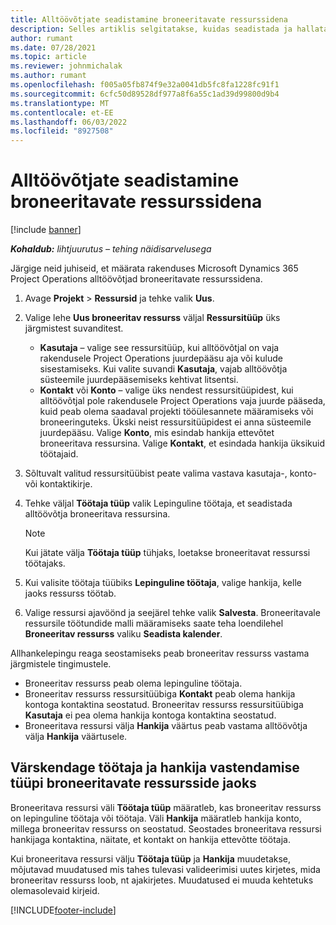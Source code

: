 ```yaml
---
title: Alltöövõtjate seadistamine broneeritavate ressurssidena
description: Selles artiklis selgitatakse, kuidas seadistada ja hallata süsteemi kasutajatelt ja kontaktidelt loodud alltöövõtja ressursse, et neid saaks seostada Microsofti alltöövõtuga Dynamics 365 Project Operations.
author: rumant
ms.date: 07/28/2021
ms.topic: article
ms.reviewer: johnmichalak
ms.author: rumant
ms.openlocfilehash: f005a05fb874f9e32a0041db5fc8fa1228fc91f1
ms.sourcegitcommit: 6cfc50d89528df977a8f6a55c1ad39d99800d9b4
ms.translationtype: MT
ms.contentlocale: et-EE
ms.lasthandoff: 06/03/2022
ms.locfileid: "8927508"
---
```

# <a name="set-up-subcontractors-as-bookable-resources"></a>Alltöövõtjate seadistamine broneeritavate ressurssidena

[!include [banner](../../includes/dataverse-preview.md)]

_**Kohaldub:** lihtjuurutus – tehing näidisarvelusega_

Järgige neid juhiseid, et määrata rakenduses Microsoft Dynamics 365 Project Operations alltöövõtjad broneeritavate ressurssidena.

1. Avage **Projekt** \> **Ressursid** ja tehke valik **Uus**.
2. Valige lehe **Uus broneeritav ressurss** väljal **Ressursitüüp** üks järgmistest suvanditest.

    - **Kasutaja** – valige see ressursitüüp, kui alltöövõtjal on vaja rakendusele Project Operations juurdepääsu aja või kulude sisestamiseks. Kui valite suvandi **Kasutaja**, vajab alltöövõtja süsteemile juurdepääsemiseks kehtivat litsentsi.
    - **Kontakt** või **Konto** – valige üks nendest ressursitüüpidest, kui alltöövõtjal pole rakendusele Project Operations vaja juurde pääseda, kuid peab olema saadaval projekti tööülesannete määramiseks või broneeringuteks. Ükski neist ressursitüüpidest ei anna süsteemile juurdepääsu. Valige **Konto**, mis esindab hankija ettevõtet broneeritava ressursina. Valige **Kontakt**, et esindada hankija üksikuid töötajaid.

3. Sõltuvalt valitud ressursitüübist peate valima vastava kasutaja-, konto- või kontaktikirje.
4. Tehke väljal **Töötaja tüüp** valik Lepinguline töötaja, et seadistada alltöövõtja broneeritava ressursina.

    > [!NOTE]
    > Kui jätate välja **Töötaja tüüp** tühjaks, loetakse broneeritavat ressurssi töötajaks.

5. Kui valisite töötaja tüübiks **Lepinguline töötaja**, valige hankija, kelle jaoks ressurss töötab.
6. Valige ressursi ajavöönd ja seejärel tehke valik **Salvesta**. Broneeritavale ressursile töötundide malli määramiseks saate teha loendilehel **Broneeritav ressurss** valiku **Seadista kalender**.

Allhankelepingu reaga seostamiseks peab broneeritav ressurss vastama järgmistele tingimustele.

- Broneeritav ressurss peab olema lepinguline töötaja.
- Broneeritav ressurss ressursitüübiga **Kontakt** peab olema hankija kontoga kontaktina seostatud. Broneeritav ressurss ressursitüübiga **Kasutaja** ei pea olema hankija kontoga kontaktina seostatud.
- Broneeritava ressursi välja **Hankija** väärtus peab vastama alltöövõtja välja **Hankija** väärtusele.

## <a name="update-the-type-of-worker-and-vendor-mapping-for-bookable-resources"></a>Värskendage töötaja ja hankija vastendamise tüüpi broneeritavate ressursside jaoks

Broneeritava ressursi väli **Töötaja tüüp** määratleb, kas broneeritav ressurss on lepinguline töötaja või töötaja. Väli **Hankija** määratleb hankija konto, millega broneeritav ressurss on seostatud. Seostades broneeritava ressursi hankijaga kontaktina, näitate, et kontakt on hankija ettevõtte töötaja.

Kui broneeritava ressursi välju **Töötaja tüüp** ja **Hankija** muudetakse, mõjutavad muudatused mis tahes tulevasi valideerimisi uutes kirjetes, mida broneeritav ressurss loob, nt ajakirjetes. Muudatused ei muuda kehtetuks olemasolevaid kirjeid.

[!INCLUDE[footer-include](../../includes/footer-banner.md)]
